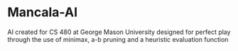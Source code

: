 # Mancala-AI
AI created for CS 480 at George Mason University designed for perfect play through the use of minimax, a-b pruning and a heuristic evaluation function 
